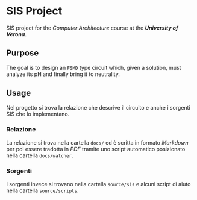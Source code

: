 # SIS Project

SIS project for the *Computer Architecture* course at the ***University of Verona***.

## Purpose

The goal is to design an `FSMD` type circuit which, given a solution, must analyze its pH and finally bring it to neutrality.

## Usage

Nel progetto si trova la relazione che descrive il circuito e anche i sorgenti SIS che lo implementano.

### Relazione

La relazione si trova nella cartella `docs/` ed è scritta in formato *Markdown* per poi essere tradotta in *PDF* tramite uno script automatico posizionato nella cartella `docs/watcher`.

### Sorgenti

I sorgenti invece si trovano nella cartella `source/sis` e alcuni script di aiuto nella cartella `source/scripts`. 

<!-- The sources are located in the `source / sis` directory.

### Authors

Authors:

- [Lecini Rustem](github-rustem)
- [Bottacini Luca](github-luca)
- [Roin Giovanni](github-giovanni)

Contacts:

- VR471559 <rustem.lecini@studenti.univr.it>
- VR474339 <luca.bottacini_02@studenti.univr.it>
- VR471473 <giovanni.roin@studenti.univr.it>

[github-rustem]:        https://github.com/RustemL02
[github-luca]:          https://github.com/Nanolf
[github-giovanni]:      https://github.com/Kyllen02

-->